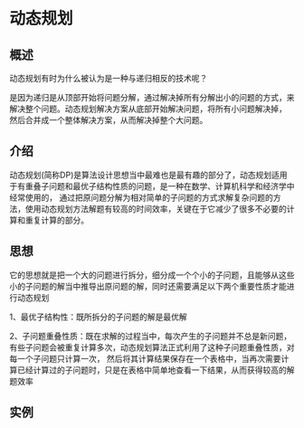 # 动态规划
## 概述
动态规划有时为什么被认为是一种与递归相反的技术呢？

是因为递归是从顶部开始将问题分解，通过解决掉所有分解出小的问题的方式，来解决整个问题。动态规划解决方案从底部开始解决问题，将所有小问题解决掉，
然后合并成一个整体解决方案，从而解决掉整个大问题。

## 介绍
动态规划(简称DP)是算法设计思想当中最难也是最有趣的部分了，动态规划适用于有重叠子问题和最优子结构性质的问题，是一种在数学、计算机科学和经济学中经常使用的，
通过把原问题分解为相对简单的子问题的方式求解复杂问题的方法，使用动态规划方法解题有较高的时间效率，关键在于它减少了很多不必要的计算和重复计算的部分。

## 思想
它的思想就是把一个大的问题进行拆分，细分成一个个小的子问题，且能够从这些小的子问题的解当中推导出原问题的解，同时还需要满足以下两个重要性质才能进行动态规划

1、最优子结构性：既所拆分的子问题的解是最优解

2、子问题重叠性质：既在求解的过程当中，每次产生的子问题并不总是新问题，有些子问题会被重复计算多次，动态规划算法正式利用了这种子问题重叠性质，对每一个子问题只计算一次，
然后将其计算结果保存在一个表格中，当再次需要计算已经计算过的子问题时，只是在表格中简单地查看一下结果，从而获得较高的解题效率

## 实例


